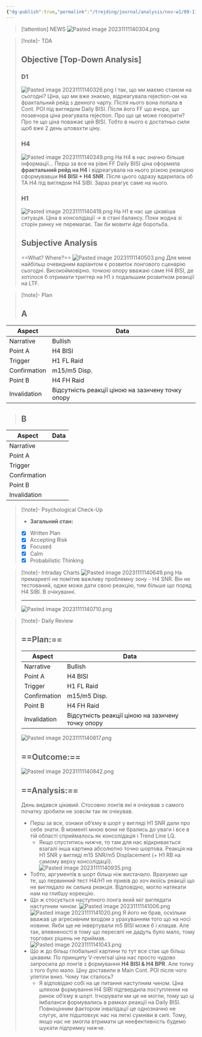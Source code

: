 ```yaml
---
{"dg-publish":true,"permalink":"/trejding/journal/analysis/nov-w1/09-11-2023-eurusd/","tags":["trading/analysis"]}
---
```


>[!attention] NEWS
>![Pasted image 20231111140304.png](/img/user/%D0%97%D0%BE%D0%B1%D1%80%D0%B0%D0%B6%D0%B5%D0%BD%D0%BD%D1%8F/Pasted%20image%2020231111140304.png)

>[!note]- TDA
>## Objective [Top-Down Analysis]
>### D1
>![Pasted image 20231111140326.png](/img/user/%D0%97%D0%BE%D0%B1%D1%80%D0%B0%D0%B6%D0%B5%D0%BD%D0%BD%D1%8F/Pasted%20image%2020231111140326.png)
>І так, що ми маємо станом на сьогодні? Ціна, що ми вже знаємо, відреагувала rejection-ом на фрактальний рейд з денного чарту. Після нього вона попала в Cont. POI під виглядом Daily BISI. Після його FF що вчора, що позавчора ціна реагувала rejection. Про що це може говорити? Про те що ціна поважає цей BISI. Тобто в нього є достатньо сили щоб вже 2 день штовахти ціну.
>### H4
>![Pasted image 20231111140349.png](/img/user/%D0%97%D0%BE%D0%B1%D1%80%D0%B0%D0%B6%D0%B5%D0%BD%D0%BD%D1%8F/Pasted%20image%2020231111140349.png)
>На H4 в нас значно більше інформації…
>Перш за все на рівні FF Daily BISI ціна оформила **фрактальний рейд на H4** і відреагувала на нього різкою реакцією сформувавши **H4 BISI + H4 SNR**. Після цього одразу вдарилась об TA H4 під виглядом H4 SIBI. Зараз реагує саме на нього.
>### H1
>![Pasted image 20231111140418.png](/img/user/%D0%97%D0%BE%D0%B1%D1%80%D0%B0%D0%B6%D0%B5%D0%BD%D0%BD%D1%8F/Pasted%20image%2020231111140418.png)
>На H1 в нас ще цікавіша ситуація. Ціна в консолідації → в стані балансу. Поки жодна зі сторін ринку не перемагає. Так би мовити йде боротьба.
>## Subjective Analysis
> ==What? Where?==
> ![Pasted image 20231111140503.png](/img/user/%D0%97%D0%BE%D0%B1%D1%80%D0%B0%D0%B6%D0%B5%D0%BD%D0%BD%D1%8F/Pasted%20image%2020231111140503.png)
> Для мене найбільш очевидним варіантом є розвиток лонгового сценарію сьогодні. Високоймовірно. точкою опору вважаю саме H4 BISI, де хотілося б отримати триггер на H1 з подальшим розвитком реакції на LTF.

>[!note]- Plan
>## A
| Aspect       | Data |
| ------------ | ---- |
| Narrative    |  Bullish    |
| Point A      |   H4 BISI   |
| Trigger      |   H1 FL Raid   |
| Confirmation |  m15/m5 Disp.    |
| Point B      |   H4 FH Raid   |
| Invalidation |    Відсутність реакції ціною на зазнчену точку опору  |
>## B
| Aspect       | Data |
| ------------ | ---- |
| Narrative    |      |
| Point A      |      |
| Trigger      |      |
| Confirmation |      |
| Point B      |      |
| Invalidation |      |

>[!note]- Psychological Check-Up
>- **Загальний стан:**
>- [x] Written Plan
>- [x] Accepting Risk
>- [x] Focused
>- [x] Calm
>- [x] Probabilistic Thinking

>[!note]- Intraday Charts 
>![Pasted image 20231111140649.png](/img/user/%D0%97%D0%BE%D0%B1%D1%80%D0%B0%D0%B6%D0%B5%D0%BD%D0%BD%D1%8F/Pasted%20image%2020231111140649.png)
>На премаркеті не помітив важливу проблемну зону - H4 SNR. Він не тестований, одже може дати свою реакцію, тим більше що поряд H4 SIBI. В очікуванні.
>___
>![Pasted image 20231111140710.png](/img/user/%D0%97%D0%BE%D0%B1%D1%80%D0%B0%D0%B6%D0%B5%D0%BD%D0%BD%D1%8F/Pasted%20image%2020231111140710.png)

>[!note]- Daily Review
>## ==Plan:==
>
>|Aspect|Data|
>|---|---|
>|Narrative|Bullish|
>|Point A|H4 BISI|
>|Trigger|H1 FL Raid|
>|Confirmation|m15/m5 Disp.|
>|Point B|H4 FH Raid|
>|Invalidation|Відсутність реакції ціною на зазнчену точку опору|
>![Pasted image 20231111140817.png](/img/user/%D0%97%D0%BE%D0%B1%D1%80%D0%B0%D0%B6%D0%B5%D0%BD%D0%BD%D1%8F/Pasted%20image%2020231111140817.png)
>## ==Outcome:==
>![Pasted image 20231111140842.png](/img/user/%D0%97%D0%BE%D0%B1%D1%80%D0%B0%D0%B6%D0%B5%D0%BD%D0%BD%D1%8F/Pasted%20image%2020231111140842.png)
>## ==Analysis:==
>День видався цікавий. Стосовно лонгів які я очікував з самого початку зробили не зовсім так як очікував.
>- Перш за все, ознаки об’єму в шорт у вигляді H1 SNR дали про себе знати. В моменті мною вони не брались до уваги і все в тій області сприймалось як консолідація і Trend Line LQ.
>	- Якщо спуститись нижче, то там для нас відкривається взагалі інша картина абсолютно точно шортова. Реакція на H1 SNR у вигляді m15 SNR/m5 Displacement (+ H1 RB на самому верху консолідації).
>![Pasted image 20231111140935.png](/img/user/%D0%97%D0%BE%D0%B1%D1%80%D0%B0%D0%B6%D0%B5%D0%BD%D0%BD%D1%8F/Pasted%20image%2020231111140935.png)
>- Тобто, аргументів в шорт більш ніж вистачало. Врахуємо ще те, що первинний тест H4/H1 не привів до хоч якоїсь реакції що не виглядало як сильна реакція. Відповідно, могло натякати нам на глибшу корекцію.
>- Що ж стосується наступного лонга який міг виглядати наступним чином:
>![Pasted image 20231111141006.png](/img/user/%D0%97%D0%BE%D0%B1%D1%80%D0%B0%D0%B6%D0%B5%D0%BD%D0%BD%D1%8F/Pasted%20image%2020231111141006.png)
>![Pasted image 20231111141020.png](/img/user/%D0%97%D0%BE%D0%B1%D1%80%D0%B0%D0%B6%D0%B5%D0%BD%D0%BD%D1%8F/Pasted%20image%2020231111141020.png)
>Я його не брав, оскільки вважав це агресивним входом з урахуванням того що на носі новини. Якби ще не інвертували m5 BISI може б і клацав. Але так, впевненості в тому що пересвпі не дадуть було мало, тому торгових рішень не приймав.
>![Pasted image 20231111141043.png](/img/user/%D0%97%D0%BE%D0%B1%D1%80%D0%B0%D0%B6%D0%B5%D0%BD%D0%BD%D1%8F/Pasted%20image%2020231111141043.png)
>- Що ж до більш глобальної картини то тут все стає ще більш цікавим. По принципу V-reversal ціна нас просто чудово запросила до лонгів з формування **H4 BISI & H4 BPR**. Але толку з того було мало. Ціну доставили в Main Cont. POI після чого улетіли вниз. Чому так сталось?
>	- Я відповідаю собі на це питання наступним чином. Ціна шляхом формування H4 SIBI підтвердила поступлення на ринок об’єму в шорт. Ігнорувати ми це не могли, тому що ці імбаланси формувались в рамках реакції на Daily BISI. Повноцінним фактором інвалідації це однозначно не слугує, але підштовхує нас на легкі сумніви в силі. Тому, якщо нас не змогла втримати ця неефективність будемо шукати підтримку нижче.
